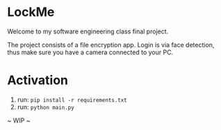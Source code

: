 # LockMe
 
Welcome to my software engineering class final project.

The project consists of a file encryption app. 
Login is via face detection, thus make sure you have a camera connected to your PC.

# Activation
1. run: `pip install -r requirements.txt`
2. run: `python main.py`

~ WIP ~
